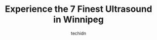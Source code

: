 ---
layout: ampstory
image: https://i0.wp.com/www.auto.or.id/wp-content/uploads/2023/06/uc-baby-3d-ultrasound-0-winnipeg-1686323162.jpeg?resize=640,853
author: techidn
featured: false
description: Winnipeg, Manitoba, Canada is a haven for Ultrasound enthusiasts, boasting an impressive array of 7 top-notch establishments. Whether youre a seasoned connoisseur or simply curious to explo
title: Experience the 7 Finest Ultrasound in Winnipeg
cover:
   title: Experience the 7 Finest Ultrasound in Winnipeg
   subtitle: AUTO.OR.ID
   background: https://www.auto.or.id/wp-content/uploads/2023/06/uc-baby-3d-ultrasound-0-winnipeg-1686323162.jpeg

pages: 
 - layout: thirds
   top: <h1>#1 Babymoon Ultrasound</h1>
   bottom: "<p>Would recommend to anyone wanting to see their little bubs early or just check in. The tech I had was absolutely amazing! She made me feel so comfortable and was so excit</p>"
   background: https://www.auto.or.id/wp-content/uploads/2023/06/uc-baby-3d-ultrasound-1-winnipeg-1686323164.jpeg
   backgroundblur: true
 - layout: thirds
   top: <h1>#2 UC Baby 3D Ultrasound</h1>
   bottom: "<p>400 Tache Ave, Winnipeg, MB R2H 2A6, Canada</p>"
   background: https://www.auto.or.id/wp-content/uploads/2023/06/uc-baby-3d-ultrasound-2-winnipeg-1686323164.jpeg
   cta:
      link: https://www.auto.or.id/experience-the-7-finest-ultrasound-in-winnipeg/
      text: Experience the 7 Finest Ultrasound in Winnipeg
 - layout: thirds
   top: <h1>#3 Fetoscan - Private Ultrasound Studio in Winnipeg</h1>
   bottom: "<p>St Marys Rd #102-894, Winnipeg, MB R2M 3R1, Canada</p>"
   background: https://images.unsplash.com/photo-1630381933629-1ea495aab22d?ixlib=rb-4.0.3&ixid=MnwxMjA3fDB8MHxwaG90by1wYWdlfHx8fGVufDB8fHx8&auto=format&fit=crop&w=640&h=853&q=80
   cta:
      link: https://www.auto.or.id/experience-the-7-finest-ultrasound-in-winnipeg/
      text: Experience the 7 Finest Ultrasound in Winnipeg
 - layout: thirds
   top: <h1>#4 Radiology Consultants-Winnipeg</h1>
   bottom: "<p>1120 Grant Ave #1550, Winnipeg, MB R3M 2A6, Canada</p>"
   background: https://images.unsplash.com/photo-1598870113763-84b6f70c0fb3?ixlib=rb-4.0.3&ixid=MnwxMjA3fDB8MHxwaG90by1wYWdlfHx8fGVufDB8fHx8&auto=format&fit=crop&w=640&h=853&q=80
   cta:
      link: https://www.auto.or.id/experience-the-7-finest-ultrasound-in-winnipeg/
      text: Experience the 7 Finest Ultrasound in Winnipeg
 - layout: thirds
   top: <h1>#5 Shared Health Diagnostics - Ultrasound Clinic (HSC satellite)</h1>
   bottom: "<p>930 Jefferson Ave #104, Winnipeg, MB R2P 1W1, Canada</p>"
   background: https://images.unsplash.com/photo-1560361586-8242b1fc06c5?ixlib=rb-4.0.3&ixid=MnwxMjA3fDB8MHxwaG90by1wYWdlfHx8fGVufDB8fHx8&auto=format&fit=crop&w=640&h=853&q=80
   cta:
      link: https://www.auto.or.id/experience-the-7-finest-ultrasound-in-winnipeg/
      text: Experience the 7 Finest Ultrasound in Winnipeg
 - layout: thirds
   top: <h1>#6 Xray on Corydon</h1>
   bottom: "<p>1001 Corydon Ave #102, Winnipeg, MB R3M 0B6, Canada</p>"
   background: https://images.unsplash.com/photo-1501432062811-61cbb25811dc?ixlib=rb-4.0.3&ixid=MnwxMjA3fDB8MHxwaG90by1wYWdlfHx8fGVufDB8fHx8&auto=format&fit=crop&w=640&h=853&q=80
   cta:
      link: https://www.auto.or.id/experience-the-7-finest-ultrasound-in-winnipeg/
      text: Experience the 7 Finest Ultrasound in Winnipeg
 - layout: thirds
   top: <h1>#7 Burwin Institute of Diagnostic Medical Ultrasound</h1>
   bottom: "<p>1031 Autumnwood Dr, Winnipeg, MB R2J 2A1, Canada</p>"
   background: https://images.unsplash.com/photo-1607120717423-5cfbccc9e245?ixlib=rb-4.0.3&ixid=MnwxMjA3fDB8MHxwaG90by1wYWdlfHx8fGVufDB8fHx8&auto=format&fit=crop&w=640&h=853&q=80
   cta:
      link: https://www.auto.or.id/experience-the-7-finest-ultrasound-in-winnipeg/
      text: Experience the 7 Finest Ultrasound in Winnipeg
 - layout: thirds
   middle: Continue reading...
   background: https://images.unsplash.com/photo-1619843810917-548e472b9055?ixlib=rb-4.0.3&ixid=MnwxMjA3fDB8MHxwaG90by1wYWdlfHx8fGVufDB8fHx8&auto=format&fit=crop&w=640&h=853&q=80
   cta:
      link: https://www.auto.or.id/experience-the-7-finest-ultrasound-in-winnipeg/
      text: Experience the 7 Finest Ultrasound in Winnipeg

---